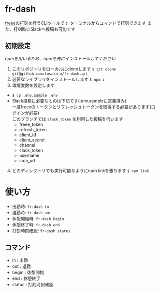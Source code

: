 # fr-dash
[freee](https://p.secure.freee.co.jp/)の打刻を行うCLIツールです
ターミナルからコマンドで打刻できます
また、打刻時にSlackへ投稿も可能です

## 初期設定
_npmを用いるため、npmを先にインストールしてください_

1. このリポジトリをローカルにcloneします
   `$ git clone git@github.com:tosaka-n/fr-dash.git`
2. 必要なライブラリをインストールします
    `$ npm i`
3. 環境変数を設定します
  - `$ cp .env.sample .env`
  - Slack投稿に必要なものは下記です(.env.sampleに定義済み)  
    一度freeeのトークンとリフレッシュトークンを取得する必要があります(ログインが必要)  
    このブランチでは `slack_token` を利用した投稿を行います
    - freee_token
    - refresh_token
    - client_id
    - client_secret
    - channel
    - slack_token
    - username
    - icon_url
4. どのディレクトリでも実行可能なようにnpm linkを張ります
    `$ npm link`
# 使い方
  - 出勤時: `fr-dash in`
  - 退勤時: `fr-dash out`
  - 休憩開始時: `fr-dash begin`
  - 休憩終了時: `fr-dash end`
  - 打刻時刻確認: `fr-dash status`

## コマンド
  - in  : 出勤
  - out : 退勤
  - begin : 休憩開始
  - end : 休憩終了
  - status : 打刻時刻確認
